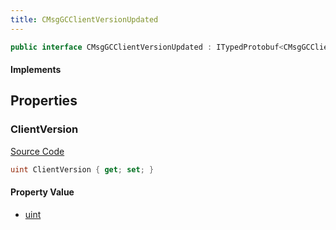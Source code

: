 ```yaml
---
title: CMsgGCClientVersionUpdated
---
```


```csharp
public interface CMsgGCClientVersionUpdated : ITypedProtobuf<CMsgGCClientVersionUpdated>, INativeHandle
```

#### Implements

## Properties

### ClientVersion

[Source Code](https://github.com/swiftly-solution/swiftlys2/blob/beta/managed/src/SwiftlyS2.Generated/Protobufs/Interfaces/CMsgGCClientVersionUpdated.cs#L13)

```csharp
uint ClientVersion { get; set; }
```

#### Property Value

- [uint](https://learn.microsoft.com/dotnet/api/system.uint32)

